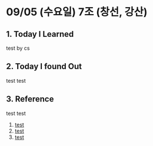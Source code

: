 # 09/05 (수요일) 7조 (창선, 강산)

## 1. Today I Learned

test by cs

## 2. Today I found Out

test test

## 3. Reference 

test test

1. [test](https://github.com/fds11/fds-introduction/blob/master/markdown-example.md)
1. [test](https://github.com/LeCoupa/awesome-cheatsheets/blob/master/languages/bash.sh)
1. [test](https://www.youtube.com/watch?v=x3pyi9P4NO8)

